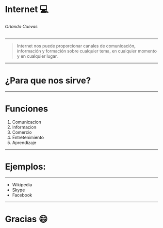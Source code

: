 
# Internet :computer:
###### Orlando Cuevas

---

> Internet nos puede proporcionar canales de comunicación, información y formación sobre cualquier tema, en cualquier momento y en cualquier lugar.

---

# ¿Para que nos sirve?

---

# Funciones
1. Comunicacion
2. Informacion
3. Comercio
4. Entretenimiento
5. Aprendizaje

---

# Ejemplos:

---

- Wikipedia
- Skype
- Facebook

---

# Gracias :smile: